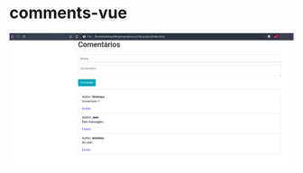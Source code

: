 # comments-vue
![demo](https://github.com/sostenesapollo/comments-vue/blob/master/demo.png?raw=true)
